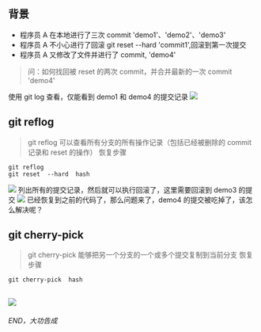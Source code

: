 ## 背景

- 程序员 A 在本地进行了三次 commit 'demo1'、'demo2'、'demo3'
- 程序员 A 不小心进行了回滚 git reset --hard 'commit1',回滚到第一次提交
- 程序员 A 又修改了文件并进行了 commit, 'demo4'

> 问：如何找回被 reset 的两次 commit，并合并最新的一次 commit 'demo4'

使用 git log 查看，仅能看到 demo1 和 demo4 的提交记录
![](https://upload-images.jianshu.io/upload_images/10390288-d7a342e7b9d7844b.png?imageMogr2/auto-orient/strip%7CimageView2/2/w/1240)

## git reflog

> git reflog 可以查看所有分支的所有操作记录（包括已经被删除的 commit 记录和 reset 的操作）
> 恢复步骤

```
git reflog
git reset  --hard  hash
```

![](https://upload-images.jianshu.io/upload_images/10390288-5498290adc23bd74.png?imageMogr2/auto-orient/strip%7CimageView2/2/w/1240)
列出所有的提交记录，然后就可以执行回滚了，这里需要回滚到 demo3 的提交
![](https://upload-images.jianshu.io/upload_images/10390288-ba529e1fe298d795.png?imageMogr2/auto-orient/strip%7CimageView2/2/w/1240)
已经恢复到之前的代码了，那么问题来了，demo4 的提交被吃掉了，该怎么解决呢？

## git cherry-pick

> git cherry-pick 能够把另一个分支的一个或多个提交复制到当前分支
> 恢复步骤

```
git cherry-pick  hash
```

## ![](https://upload-images.jianshu.io/upload_images/10390288-057b7c2ce2766f35.png?imageMogr2/auto-orient/strip%7CimageView2/2/w/1240)

###### END，大功告成
